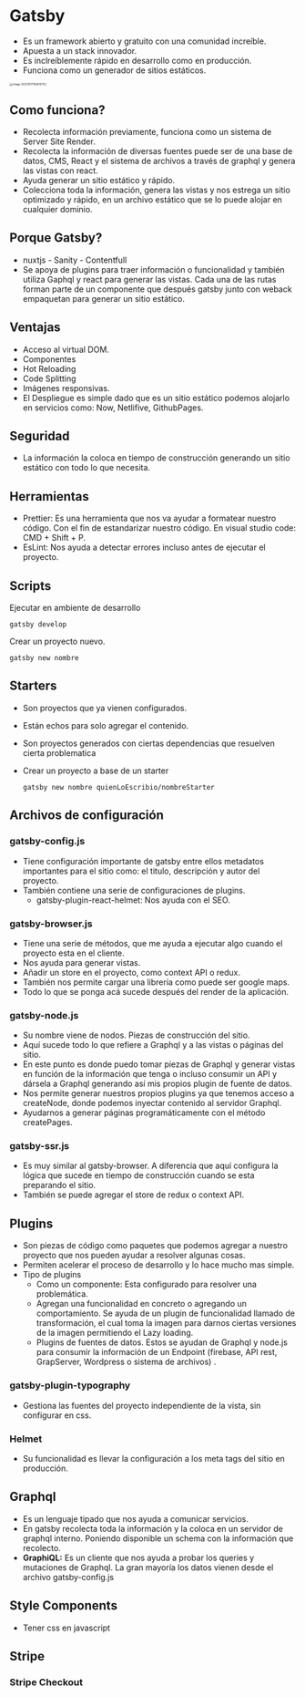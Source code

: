 # Gatsby

* Es un framework abierto y gratuito con una comunidad increíble.
* Apuesta a un stack innovador.
* Es inclreíblemente rápido en desarrollo como en producción.
* Funciona como un generador de sitios estáticos.

<img src="E:\projects\frontend\reactjs\frontend-reactjs\gatsby\docs\assets\gatsby_funcionamiento.png" alt="image-20201017180615753" style="zoom:33%;" />

## Como funciona?

* Recolecta información previamente, funciona como un sistema de Server Site Render.
* Recolecta la información de diversas fuentes puede ser de una base de datos, CMS, React y el sistema de archivos a través de graphql y genera las vistas con react.
* Ayuda generar un sitio estático y rápido.
* Colecciona toda la información, genera las vistas y nos estrega un sitio optimizado y rápido, en un archivo estático que se lo puede alojar en cualquier dominio.

## Porque Gatsby?

* nuxtjs - Sanity  - Contentfull
* Se apoya de plugins para traer información o funcionalidad y también utiliza Gaphql y react para generar las vistas. Cada una de las rutas forman parte de un componente que después gatsby junto con weback empaquetan para generar un sitio estático.

## Ventajas

* Acceso al virtual DOM.
* Componentes
* Hot Reloading
* Code Splitting
* Imágenes responsivas.
* El Despliegue es simple dado que es un sitio estático podemos alojarlo en servicios como: Now, Netlifive, GithubPages.

## Seguridad

* La información la coloca en tiempo de construcción generando un sitio estático con todo lo que necesita.

## Herramientas

* Prettier: Es una herramienta que nos va ayudar a formatear nuestro código. Con el fin de estandarizar nuestro código. En visual studio code: CMD + Shift + P.
* EsLint: Nos ayuda a detectar errores incluso antes de ejecutar el proyecto.

## Scripts

Ejecutar en ambiente de desarrollo

```shell
gatsby develop
```

Crear un proyecto nuevo.

```shell
gatsby new nombre
```



## Starters

* Son proyectos que ya vienen configurados.

* Están echos para solo agregar el contenido.

* Son proyectos generados con ciertas dependencias que resuelven cierta problematica

* Crear un proyecto a base de un starter

  ```shell
  gatsby new nombre quienLoEscribio/nombreStarter
  ```


## Archivos de configuración

### gatsby-config.js

* Tiene configuración importante de gatsby entre ellos metadatos importantes para el sitio como: el titulo, descripción y autor del proyecto.
* También contiene una serie de configuraciones de plugins.
  * gatsby-plugin-react-helmet: Nos ayuda con el SEO.

### gatsby-browser.js

* Tiene una serie de métodos, que me ayuda a ejecutar algo cuando el proyecto esta en el cliente.
* Nos ayuda para generar vistas.
* Añadir un store en el proyecto, como context API o redux.
* También nos permite cargar una librería como puede ser google maps.
* Todo lo que se ponga acá sucede después del render de la aplicación.

### gatsby-node.js

* Su nombre viene de nodos. Piezas de construcción del sitio.
* Aquí sucede todo lo que refiere a Graphql y a las vistas o páginas del sitio.
* En este punto es donde puedo tomar piezas de Graphql y generar vistas en función de la información que tenga o incluso consumir un API y dársela a Graphql generando así mis propios plugin de fuente de datos.
* Nos permite generar nuestros propios plugins ya que tenemos acceso a createNode, donde podemos inyectar contenido al servidor Graphql.
* Ayudarnos a generar páginas programáticamente con el método createPages.

### gatsby-ssr.js

* Es muy similar al gatsby-browser. A diferencia que aquí configura la lógica que sucede en tiempo de construcción cuando se esta preparando el sitio.
* También se puede agregar el store de redux o context API.

## Plugins

* Son piezas de código como paquetes que podemos agregar a nuestro proyecto que nos pueden ayudar a resolver algunas cosas.
* Permiten acelerar el proceso de desarrollo y lo hace mucho mas simple.
* Tipo de plugins
  * Como un componente: Esta configurado para resolver una problemática.
  * Agregan una funcionalidad en concreto o agregando un comportamiento. Se ayuda de un plugin de funcionalidad llamado de  transformación, el cual toma la imagen para darnos ciertas versiones de la imagen permitiendo el Lazy loading.
  * Plugins de fuentes de datos. Estos se ayudan de Graphql y node.js para consumir la información de un Endpoint (firebase, API rest, GrapServer, Wordpress o sistema de archivos) .

### gatsby-plugin-typography

* Gestiona las fuentes del proyecto independiente de la vista, sin configurar en css.

### Helmet

* Su funcionalidad es llevar la configuración a los meta tags del sitio en producción.

## Graphql

* Es un lenguaje tipado que nos ayuda a comunicar servicios.
* En gatsby recolecta toda la información y la coloca en un servidor de graphql interno. Poniendo disponible un schema con la información que recolecto.
* **GraphiQL:** Es un cliente que nos ayuda a probar los queries y mutaciones de Graphql. La gran mayoría los datos vienen desde el archivo gatsby-config.js

## Style Components

* Tener css en javascript

## Stripe

### Stripe Checkout





